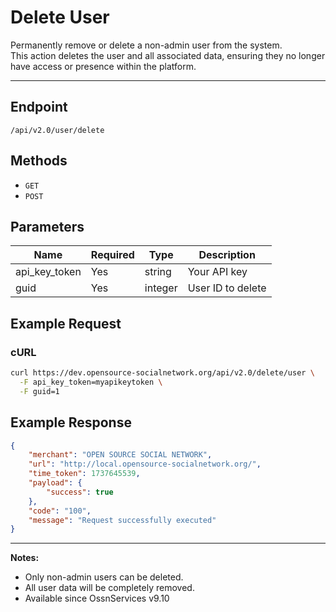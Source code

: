 # Delete User

Permanently remove or delete a non-admin user from the system.  
This action deletes the user and all associated data, ensuring they no longer have access or presence within the platform.

---

## Endpoint

```
/api/v2.0/user/delete
```

## Methods

- `GET`
- `POST`

## Parameters

| Name          | Required | Type    | Description              |
|---------------|----------|---------|--------------------------|
| api_key_token | Yes      | string  | Your API key             |
| guid          | Yes      | integer | User ID to delete        |

## Example Request

### cURL

```bash
curl https://dev.opensource-socialnetwork.org/api/v2.0/delete/user \
  -F api_key_token=myapikeytoken \
  -F guid=1
```

## Example Response

```json
{
    "merchant": "OPEN SOURCE SOCIAL NETWORK",
    "url": "http://local.opensource-socialnetwork.org/",
    "time_token": 1737645539,
    "payload": {
        "success": true
    },
    "code": "100",
    "message": "Request successfully executed"
}
```

---

**Notes:**
- Only non-admin users can be deleted.
- All user data will be completely removed.
- Available since OssnServices v9.10
